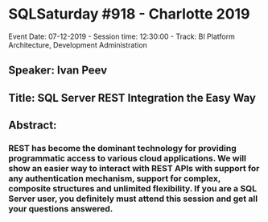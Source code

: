 # SQLSaturday #918 - Charlotte 2019
Event Date: 07-12-2019 - Session time: 12:30:00 - Track: BI Platform Architecture, Development  Administration
## Speaker: Ivan Peev
## Title: SQL Server REST Integration the Easy Way
## Abstract:
### REST has become the dominant technology for providing programmatic access to various cloud applications. We will show an easier way to interact with REST APIs with support for any authentication mechanism, support for complex, composite structures and unlimited flexibility. If you are a SQL Server user, you definitely must attend this session and get all your questions answered.
